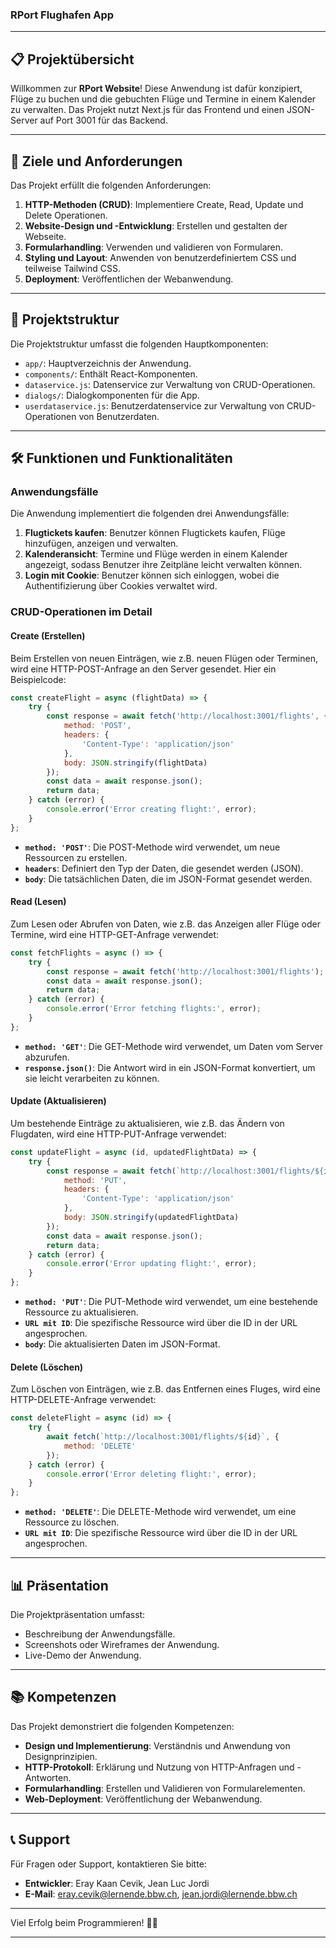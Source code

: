 ### RPort Flughafen App

---

## 📋 Projektübersicht

Willkommen zur **RPort Website**! Diese Anwendung ist dafür konzipiert, Flüge zu buchen und die gebuchten Flüge und Termine in einem Kalender zu verwalten. Das Projekt nutzt Next.js für das Frontend und einen JSON-Server auf Port 3001 für das Backend.

---

## 🎯 Ziele und Anforderungen

Das Projekt erfüllt die folgenden Anforderungen:

1. **HTTP-Methoden (CRUD)**: Implementiere Create, Read, Update und Delete Operationen.
2. **Website-Design und -Entwicklung**: Erstellen und gestalten der Webseite.
3. **Formularhandling**: Verwenden und validieren von Formularen.
4. **Styling und Layout**: Anwenden von benutzerdefiniertem CSS und teilweise Tailwind CSS.
5. **Deployment**: Veröffentlichen der Webanwendung.

---

## 📁 Projektstruktur

Die Projektstruktur umfasst die folgenden Hauptkomponenten:

- `app/`: Hauptverzeichnis der Anwendung.
- `components/`: Enthält React-Komponenten.
- `dataservice.js`: Datenservice zur Verwaltung von CRUD-Operationen.
- `dialogs/`: Dialogkomponenten für die App.
- `userdataservice.js`: Benutzerdatenservice zur Verwaltung von CRUD-Operationen von Benutzerdaten.

---

## 🛠️ Funktionen und Funktionalitäten

### Anwendungsfälle

Die Anwendung implementiert die folgenden drei Anwendungsfälle:

1. **Flugtickets kaufen**: Benutzer können Flugtickets kaufen, Flüge hinzufügen, anzeigen und verwalten.
2. **Kalenderansicht**: Termine und Flüge werden in einem Kalender angezeigt, sodass Benutzer ihre Zeitpläne leicht verwalten können.
3. **Login mit Cookie**: Benutzer können sich einloggen, wobei die Authentifizierung über Cookies verwaltet wird.

### CRUD-Operationen im Detail

#### Create (Erstellen)

Beim Erstellen von neuen Einträgen, wie z.B. neuen Flügen oder Terminen, wird eine HTTP-POST-Anfrage an den Server gesendet. Hier ein Beispielcode:

```javascript
const createFlight = async (flightData) => {
    try {
        const response = await fetch('http://localhost:3001/flights', {
            method: 'POST',
            headers: {
                'Content-Type': 'application/json'
            },
            body: JSON.stringify(flightData)
        });
        const data = await response.json();
        return data;
    } catch (error) {
        console.error('Error creating flight:', error);
    }
};
```

- **`method: 'POST'`**: Die POST-Methode wird verwendet, um neue Ressourcen zu erstellen.
- **`headers`**: Definiert den Typ der Daten, die gesendet werden (JSON).
- **`body`**: Die tatsächlichen Daten, die im JSON-Format gesendet werden.

#### Read (Lesen)

Zum Lesen oder Abrufen von Daten, wie z.B. das Anzeigen aller Flüge oder Termine, wird eine HTTP-GET-Anfrage verwendet:

```javascript
const fetchFlights = async () => {
    try {
        const response = await fetch('http://localhost:3001/flights');
        const data = await response.json();
        return data;
    } catch (error) {
        console.error('Error fetching flights:', error);
    }
};
```

- **`method: 'GET'`**: Die GET-Methode wird verwendet, um Daten vom Server abzurufen.
- **`response.json()`**: Die Antwort wird in ein JSON-Format konvertiert, um sie leicht verarbeiten zu können.

#### Update (Aktualisieren)

Um bestehende Einträge zu aktualisieren, wie z.B. das Ändern von Flugdaten, wird eine HTTP-PUT-Anfrage verwendet:

```javascript
const updateFlight = async (id, updatedFlightData) => {
    try {
        const response = await fetch(`http://localhost:3001/flights/${id}`, {
            method: 'PUT',
            headers: {
                'Content-Type': 'application/json'
            },
            body: JSON.stringify(updatedFlightData)
        });
        const data = await response.json();
        return data;
    } catch (error) {
        console.error('Error updating flight:', error);
    }
};
```

- **`method: 'PUT'`**: Die PUT-Methode wird verwendet, um eine bestehende Ressource zu aktualisieren.
- **`URL mit ID`**: Die spezifische Ressource wird über die ID in der URL angesprochen.
- **`body`**: Die aktualisierten Daten im JSON-Format.

#### Delete (Löschen)

Zum Löschen von Einträgen, wie z.B. das Entfernen eines Fluges, wird eine HTTP-DELETE-Anfrage verwendet:

```javascript
const deleteFlight = async (id) => {
    try {
        await fetch(`http://localhost:3001/flights/${id}`, {
            method: 'DELETE'
        });
    } catch (error) {
        console.error('Error deleting flight:', error);
    }
};
```

- **`method: 'DELETE'`**: Die DELETE-Methode wird verwendet, um eine Ressource zu löschen.
- **`URL mit ID`**: Die spezifische Ressource wird über die ID in der URL angesprochen.

---

## 📊 Präsentation

Die Projektpräsentation umfasst:

- Beschreibung der Anwendungsfälle.
- Screenshots oder Wireframes der Anwendung.
- Live-Demo der Anwendung.

---

## 📚 Kompetenzen

Das Projekt demonstriert die folgenden Kompetenzen:

- **Design und Implementierung**: Verständnis und Anwendung von Designprinzipien.
- **HTTP-Protokoll**: Erklärung und Nutzung von HTTP-Anfragen und -Antworten.
- **Formularhandling**: Erstellen und Validieren von Formularelementen.
- **Web-Deployment**: Veröffentlichung der Webanwendung.

---

## 📞 Support

Für Fragen oder Support, kontaktieren Sie bitte:

- **Entwickler**: Eray Kaan Cevik, Jean Luc Jordi
- **E-Mail**: eray.cevik@lernende.bbw.ch, jean.jordi@lernende.bbw.ch

---

Viel Erfolg beim Programmieren! 🚀✨

---
